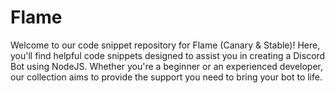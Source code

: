 # Flame
Welcome to our code snippet repository for Flame (Canary &amp; Stable)! Here, you'll find helpful code snippets designed to assist you in creating a Discord Bot using NodeJS. Whether you're a beginner or an experienced developer, our collection aims to provide the support you need to bring your bot to life.
